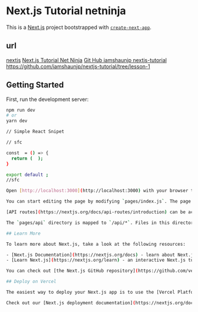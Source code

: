 # Next.js Tutorial netninja

This is a [Next.js](https://nextjs.org/) project bootstrapped with [`create-next-app`](https://github.com/vercel/next.js/tree/canary/packages/create-next-app).

## url

[nextjs](https://nextjs.org/)
[Next.js Tutorial Net Ninja](https://www.youtube.com/watch?v=A63UxsQsEbUlist=PL4cUxeGkcC9g9gP2onazU5-2M-AzA8eBw)
[Git Hub iamshaunjp nextjs-tutorial ]()https://github.com/iamshaunjp/nextjs-tutorial/tree/lesson-1

## Getting Started

First, run the development server:

```bash
npm run dev
# or
yarn dev
```

```bash
// Simple React Snipet

// sfc

const  = () => {
  return (  );
}

export default ;
//sfc

Open [http://localhost:3000](http://localhost:3000) with your browser to see the result.

You can start editing the page by modifying `pages/index.js`. The page auto-updates as you edit the file.

[API routes](https://nextjs.org/docs/api-routes/introduction) can be accessed on [http://localhost:3000/api/hello](http://localhost:3000/api/hello). This endpoint can be edited in `pages/api/hello.js`.

The `pages/api` directory is mapped to `/api/*`. Files in this directory are treated as [API routes](https://nextjs.org/docs/api-routes/introduction) instead of React pages.

## Learn More

To learn more about Next.js, take a look at the following resources:

- [Next.js Documentation](https://nextjs.org/docs) - learn about Next.js features and API.
- [Learn Next.js](https://nextjs.org/learn) - an interactive Next.js tutorial.

You can check out [the Next.js GitHub repository](https://github.com/vercel/next.js/) - your feedback and contributions are welcome!

## Deploy on Vercel

The easiest way to deploy your Next.js app is to use the [Vercel Platform](https://vercel.com/new?utm_medium=default-template&filter=next.js&utm_source=create-next-app&utm_campaign=create-next-app-readme) from the creators of Next.js.

Check out our [Next.js deployment documentation](https://nextjs.org/docs/deployment) for more details.
```
